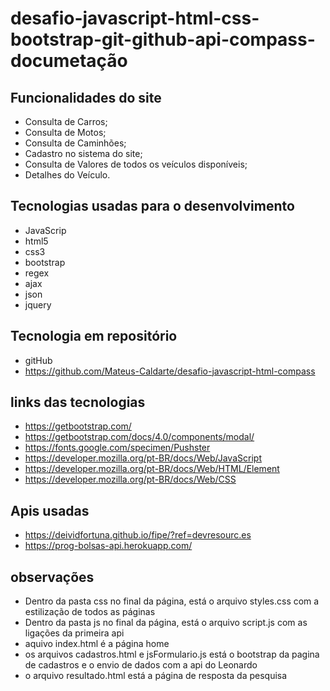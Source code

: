 # desafio-javascript-html-css-bootstrap-git-github-api-compass-documetação


## Funcionalidades do site

- Consulta de Carros;
- Consulta de Motos;
- Consulta de Caminhões;
- Cadastro no sistema do site;
- Consulta de Valores de todos os veículos disponíveis;
- Detalhes do Veículo.

## Tecnologias usadas para o desenvolvimento

- JavaScrip
- html5
- css3
- bootstrap
- regex
- ajax
- json
- jquery


## Tecnologia em repositório

- gitHub
- https://github.com/Mateus-Caldarte/desafio-javascript-html-compass


## links das tecnologias 

- https://getbootstrap.com/
- https://getbootstrap.com/docs/4.0/components/modal/
- https://fonts.google.com/specimen/Pushster
- https://developer.mozilla.org/pt-BR/docs/Web/JavaScript
- https://developer.mozilla.org/pt-BR/docs/Web/HTML/Element
- https://developer.mozilla.org/pt-BR/docs/Web/CSS

## Apis usadas

- https://deividfortuna.github.io/fipe/?ref=devresourc.es
- https://prog-bolsas-api.herokuapp.com/

## observações

- Dentro da pasta css no final da página, está o arquivo styles.css com a estilização de todos as páginas
- Dentro da pasta js no final da página, está o arquivo script.js com as ligações da primeira api
- aquivo index.html é a página home
- os arquivos cadastros.html e jsFormulario.js está o bootstrap da pagina de cadastros e o envio de dados com a api do Leonardo
- o arquivo resultado.html está a página de resposta da pesquisa